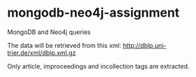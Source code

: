 # mongodb-neo4j-assignment
MongoDB and Neo4j queries

The data will be retrieved from this xml: http://dblp.uni-trier.de/xml/dblp.xml.gz  

Only article, improceedings and incollection tags are extracted.
